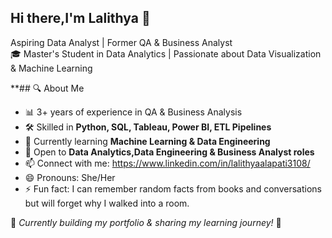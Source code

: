 ## Hi there,I'm Lalithya 👋
Aspiring Data Analyst | Former QA & Business Analyst  
🎓 Master's Student in Data Analytics | Passionate about Data Visualization & Machine Learning

**## 🔍 About Me
- 📊 3+ years of experience in QA & Business Analysis
- 🛠️ Skilled in **Python, SQL, Tableau, Power BI, ETL Pipelines**
- 📖 Currently learning **Machine Learning & Data Engineering**
- 🎯 Open to **Data Analytics,Data Engineering & Business Analyst roles** 
- 📫 Connect with me: https://www.linkedin.com/in/lalithyaalapati3108/
- 😄 Pronouns: She/Her
- ⚡ Fun fact: I can remember random facts from books and conversations but will forget why I walked into a room.

📌 *Currently building my portfolio & sharing my learning journey!* 🚀

